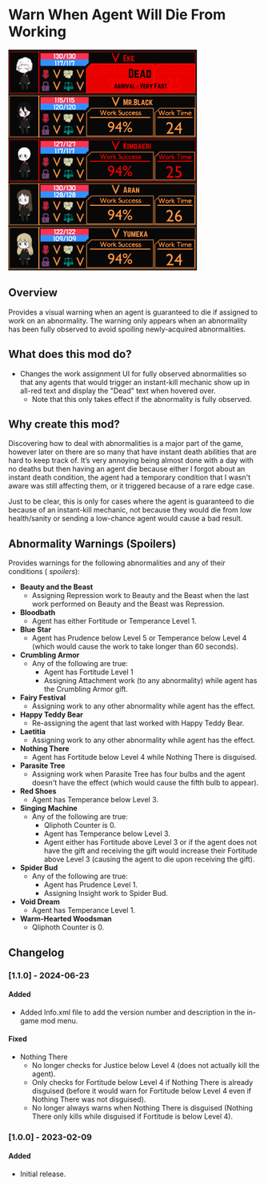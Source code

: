 # Warn When Agent Will Die From Working

![Warn When Agent Will Dire From Working example](https://raw.githubusercontent.com/ctristan/lobotomy-corporation-mods/assets/warn-when-agent-will-die-from-working.png)

## Overview

Provides a visual warning when an agent is guaranteed to die if assigned to work
on an abnormality.
The warning only appears when an abnormality has been fully observed to avoid
spoiling newly-acquired abnormalities.

## What does this mod do?

- Changes the work assignment UI for fully observed abnormalities so that any
  agents that would trigger an instant-kill
  mechanic show up in all-red text and display the "Dead" text when hovered
  over.
  - Note that this only takes effect if the abnormality is fully observed.

## Why create this mod?

Discovering how to deal with abnormalities is a major part of the game, however
later on there are so many that have
instant death abilities that are hard to keep track of.
It’s very annoying being almost done with a day with no deaths but then having
an agent die because either I forgot
about an instant death condition, the agent had a temporary condition that I
wasn't aware was still affecting them, or
it triggered because of a rare edge case.

Just to be clear, this is only for cases where the agent is guaranteed to die
because of an instant-kill mechanic, not
because they would die from low health/sanity or sending a low-chance agent
would cause a bad result.

## Abnormality Warnings (Spoilers)

Provides warnings for the following abnormalities and any of their conditions (
*spoilers*):

- **Beauty and the Beast**
  - Assigning Repression work to Beauty and the Beast when the last work
    performed on Beauty and the Beast was
    Repression.
- **Bloodbath**
  - Agent has either Fortitude or Temperance Level 1.
- **Blue Star**
  - Agent has Prudence below Level 5 or Temperance below Level 4 (which would
    cause the work to take longer than 60
    seconds).
- **Crumbling Armor**
  - Any of the following are true:
    - Agent has Fortitude Level 1
    - Assigning Attachment work (to any abnormality) while agent has the
      Crumbling Armor gift.
- **Fairy Festival**
  - Assigning work to any other abnormality while agent has the effect.
- **Happy Teddy Bear**
  - Re-assigning the agent that last worked with Happy Teddy Bear.
- **Laetitia**
  - Assigning work to any other abnormality while agent has the effect.
- **Nothing There**
  - Agent has Fortitude below Level 4 while Nothing There is disguised.
- **Parasite Tree**
  - Assigning work when Parasite Tree has four bulbs and the agent doesn't have
    the effect (which would cause the
    fifth bulb to appear).
- **Red Shoes**
  - Agent has Temperance below Level 3.
- **Singing Machine**
  - Any of the following are true:
    - Qliphoth Counter is 0.
    - Agent has Temperance below Level 3.
    - Agent either has Fortitude above Level 3 or if the agent does not have the
      gift and receiving the gift would
      increase their Fortitude above Level 3 (causing the agent to die upon
      receiving the gift).
- **Spider Bud**
  - Any of the following are true:
    - Agent has Prudence Level 1.
    - Assigning Insight work to Spider Bud.
- **Void Dream**
  - Agent has Temperance Level 1.
- **Warm-Hearted Woodsman**
  - Qliphoth Counter is 0.

## Changelog

### [1.1.0] - 2024-06-23

#### Added

- Added Info.xml file to add the version number and description in the in-game
  mod menu.

#### Fixed

- Nothing There
  - No longer checks for Justice below Level 4 (does not actually kill the
    agent).
  - Only checks for Fortitude below Level 4 if Nothing There is already
    disguised (before it would warn for Fortitude
    below Level 4 even if Nothing There was not disguised).
  - No longer always warns when Nothing There is disguised (Nothing There only
    kills while disguised if Fortitude is
    below Level 4).

### [1.0.0] - 2023-02-09

#### Added

- Initial release.
